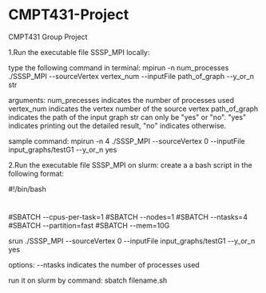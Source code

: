 # CMPT431-Project
CMPT431 Group Project

1.Run the executable file SSSP_MPI locally:
  
type the following command in terminal:
mpirun -n num_processes ./SSSP_MPI --sourceVertex vertex_num --inputFile path_of_graph --y_or_n str   

arguments:
num_precesses indicates the number of processes used   
vertex_num indicates the vertex number of the source vertex
path_of_graph indicates the path of the input graph
str can only be "yes" or "no". "yes" indicates printing out the detailed result, "no" indicates otherwise.
  
sample command:
mpirun -n 4 ./SSSP_MPI --sourceVertex 0 --inputFile input_graphs/testG1 --y_or_n yes
  
2.Run the executable file SSSP_MPI on slurm:
create a a bash script  in the following format:


#!/bin/bash
#
#SBATCH --cpus-per-task=1
#SBATCH --nodes=1
#SBATCH --ntasks=4
#SBATCH --partition=fast
#SBATCH --mem=10G

srun ./SSSP_MPI --sourceVertex 0 --inputFile input_graphs/testG1 --y_or_n yes

options:
--ntasks indicates the number of processes used

run it on slurm by command: sbatch filename.sh
